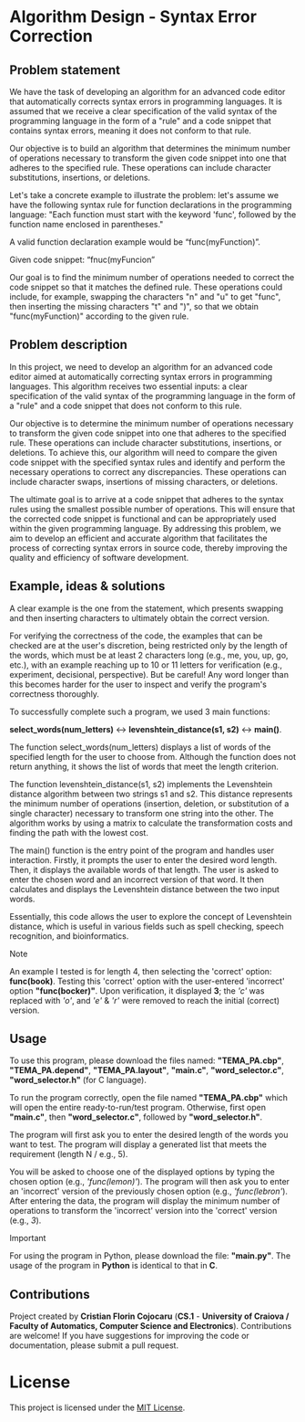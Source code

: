 # Algorithm Design - Syntax Error Correction


## Problem statement
We have the task of developing an algorithm for an advanced code editor that automatically corrects syntax errors in programming languages. It is assumed that we receive a clear specification of the valid syntax of the programming language in the form of a "rule" and a code snippet that contains syntax errors, meaning it does not conform to that rule.

Our objective is to build an algorithm that determines the minimum number of operations necessary to transform the given code snippet into one that adheres to the specified rule. These operations can include character substitutions, insertions, or deletions.

Let's take a concrete example to illustrate the problem: let's assume we have the following syntax rule for function declarations in the programming language:
"Each function must start with the keyword 'func', followed by the function name enclosed in parentheses."

A valid function declaration example would be “func(myFunction)”.

Given code snippet: “fnuc(myFuncion”

Our goal is to find the minimum number of operations needed to correct the code snippet so that it matches the defined rule. These operations could include, for example, swapping the characters "n" and "u" to get "func", then inserting the missing characters "t" and ")", so that we obtain "func(myFunction)" according to the given rule.


## Problem description
In this project, we need to develop an algorithm for an advanced code editor aimed at automatically correcting syntax errors in programming languages. This algorithm receives two essential inputs: a clear specification of the valid syntax of the programming language in the form of a "rule" and a code snippet that does not conform to this rule.

Our objective is to determine the minimum number of operations necessary to transform the given code snippet into one that adheres to the specified rule. These operations can include character substitutions, insertions, or deletions.
To achieve this, our algorithm will need to compare the given code snippet with the specified syntax rules and identify and perform the necessary operations to correct any discrepancies. These operations can include character swaps, insertions of missing characters, or deletions.

The ultimate goal is to arrive at a code snippet that adheres to the syntax rules using the smallest possible number of operations. This will ensure that the corrected code snippet is functional and can be appropriately used within the given programming language. By addressing this problem, we aim to develop an efficient and accurate algorithm that facilitates the process of correcting syntax errors in source code, thereby improving the quality and efficiency of software development.


## Example, ideas & solutions
A clear example is the one from the statement, which presents swapping and then inserting characters to ultimately obtain the correct version.

For verifying the correctness of the code, the examples that can be checked are at the user's discretion, being restricted only by the length of the words, which must be at least 2 characters long (e.g., me, you, up, go, etc.), with an example reaching up to 10 or 11 letters for verification (e.g., experiment, decisional, perspective). But be careful! Any word longer than this becomes harder for the user to inspect and verify the program's correctness thoroughly.

To successfully complete such a program, we used 3 main functions:

**select_words(num_letters)** <-> **levenshtein_distance(s1, s2)** <-> **main()**.

The function select_words(num_letters) displays a list of words of the specified length for the user to choose from. Although the function does not return anything, it shows the list of words that meet the length criterion.

The function levenshtein_distance(s1, s2) implements the Levenshtein distance algorithm between two strings s1 and s2. This distance represents the minimum number of operations (insertion, deletion, or substitution of a single character) necessary to transform one string into the other. The algorithm works by using a matrix to calculate the transformation costs and finding the path with the lowest cost.

The main() function is the entry point of the program and handles user interaction. Firstly, it prompts the user to enter the desired word length. Then, it displays the available words of that length. The user is asked to enter the chosen word and an incorrect version of that word. It then calculates and displays the Levenshtein distance between the two input words.

Essentially, this code allows the user to explore the concept of Levenshtein distance, which is useful in various fields such as spell checking, speech recognition, and bioinformatics.

> [!NOTE]
An example I tested is for length 4, then selecting the 'correct' option: **func(book)**. Testing this 'correct' option with the user-entered 'incorrect' option **"func(bocker)"**. Upon verification, it displayed **3**; the *'c'* was replaced with *'o'*, and *'e'* & *'r'* were removed to reach the initial (correct) version.


## Usage
To use this program, please download the files named: **"TEMA_PA.cbp"**, **"TEMA_PA.depend"**, **"TEMA_PA.layout"**, **"main.c"**, **"word_selector.c"**, **"word_selector.h"** (for C language).

To run the program correctly, open the file named **"TEMA_PA.cbp"** which will open the entire ready-to-run/test program. Otherwise, first open **"main.c"**, then **"word_selector.c"**, followed by **"word_selector.h"**.

The program will first ask you to enter the desired length of the words you want to test. The program will display a generated list that meets the requirement (length N / e.g., 5).

You will be asked to choose one of the displayed options by typing the chosen option (e.g., *'func(lemon)'*). The program will then ask you to enter an 'incorrect' version of the previously chosen option (e.g., *'func(lebron'*). After entering the data, the program will display the minimum number of operations to transform the 'incorrect' version into the 'correct' version (e.g., *3*).

> [!IMPORTANT]
For using the program in Python, please download the file: **"main.py"**. The usage of the program in **Python** is identical to that in **C**.


## Contributions
Project created by **Cristian Florin Cojocaru** (**CS.1** - **University of Craiova / Faculty of Automatics, Computer Science and Electronics**). Contributions are welcome! If you have suggestions for improving the code or documentation, please submit a pull request.


# License
This project is licensed under the [MIT License](LICENSE).
